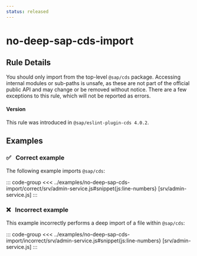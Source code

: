 ```yaml
---
status: released
---
```


<script setup>
  import PlaygroundBadge from '../components/PlaygroundBadge.vue'
</script>

# no-deep-sap-cds-import

## Rule Details

You should only import from the top-level `@sap/cds` package. Accessing internal modules or sub-paths is unsafe, as these are not part of the official public API and may change or be removed without notice.
There are a few exceptions to this rule, which will not be reported as errors.

#### Version
This rule was introduced in `@sap/eslint-plugin-cds 4.0.2`.

## Examples

### ✅ &nbsp; Correct example

The following example imports `@sap/cds`:

::: code-group
<<< ../examples/no-deep-sap-cds-import/correct/srv/admin-service.js#snippet{js:line-numbers} [srv/admin-service.js]
:::
<PlaygroundBadge
  name="no-deep-sap-cds-import"
  kind="correct"
  :files="['srv/admin-service.js']"
/>

### ❌ &nbsp; Incorrect example

This example incorrectly performs a deep import of a file within `@sap/cds`:

::: code-group
<<< ../examples/no-deep-sap-cds-import/incorrect/srv/admin-service.js#snippet{js:line-numbers} [srv/admin-service.js]
:::
<PlaygroundBadge
  name="no-deep-sap-cds-import"
  kind="incorrect"
  :files="['srv/admin-service.js']"
/>
